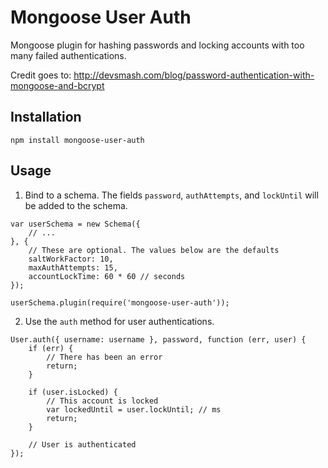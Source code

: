 # Mongoose User Auth
Mongoose plugin for hashing passwords and locking accounts with too many failed authentications.

Credit goes to: http://devsmash.com/blog/password-authentication-with-mongoose-and-bcrypt

## Installation
```
npm install mongoose-user-auth
```

## Usage

1. Bind to a schema. The fields `password`, `authAttempts`, and `lockUntil` will be added to the schema.
```
var userSchema = new Schema({
	// ...
}, {
	// These are optional. The values below are the defaults
	saltWorkFactor: 10,
	maxAuthAttempts: 15,
	accountLockTime: 60 * 60 // seconds
});

userSchema.plugin(require('mongoose-user-auth'));
```

2. Use the `auth` method for user authentications.
```
User.auth({ username: username }, password, function (err, user) {
	if (err) {
		// There has been an error
		return;
	}

	if (user.isLocked) {
		// This account is locked
		var lockedUntil = user.lockUntil; // ms
		return;
	}

	// User is authenticated
});

```